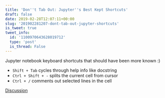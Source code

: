 ```yaml
---
title: 'Don''t Tab Out: Jupyter''s Best Kept Shortcuts'
draft: false
date: 2019-02-28T12:07:11+00:00
slug: '201902281207-dont-tab-out-jupyter-shortcuts'
is_tweet: true
tweet_info:
  id: '1100970643628019712'
  type: 'post'
  is_thread: False
---
```




Jupyter notebook keyboard shortcuts that should have been more known :)

* `Shift + Tab` cycles through help info like docstring
* `Ctrl + Shift + -` splits the current cell from cursor
* `Ctrl + /` comments out selected lines in the cell

[Discussion](https://x.com/sytelus/status/1100970643628019712)
